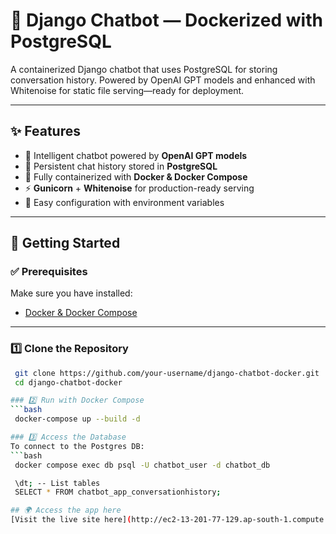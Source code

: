 # 🤖 Django Chatbot — Dockerized with PostgreSQL

A containerized Django chatbot that uses PostgreSQL for storing conversation history. Powered by OpenAI GPT models and enhanced with Whitenoise for static file serving—ready for deployment.

---

## ✨ Features

- 🧠 Intelligent chatbot powered by **OpenAI GPT models**  
- 💾 Persistent chat history stored in **PostgreSQL**  
- 🐳 Fully containerized with **Docker & Docker Compose**  
- ⚡ **Gunicorn** + **Whitenoise** for production-ready serving  
- 🔑 Easy configuration with environment variables  

---

## 🚀 Getting Started

### ✅ Prerequisites
Make sure you have installed:
- [Docker & Docker Compose](https://docs.docker.com/)

---

### 1️⃣ Clone the Repository
```bash
 git clone https://github.com/your-username/django-chatbot-docker.git
 cd django-chatbot-docker

### 2️⃣ Run with Docker Compose
```bash
 docker-compose up --build -d

### 3️⃣ Access the Database
To connect to the Postgres DB:
```bash
 docker compose exec db psql -U chatbot_user -d chatbot_db

 \dt; -- List tables
 SELECT * FROM chatbot_app_conversationhistory;

## 🌍 Access the app here
[Visit the live site here](http://ec2-13-201-77-129.ap-south-1.compute.amazonaws.com:8000/)

